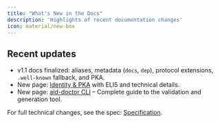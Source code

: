 ```yaml
---
title: "What's New in the Docs"
description: 'Highlights of recent documentation changes'
icon: material/new-box
---
```


## Recent updates

- v1.1 docs finalized: aliases, metadata (`docs`, `dep`), protocol extensions, `.well-known` fallback, and PKA.
- New page: [Identity & PKA](identity_pka) with ELI5 and technical details.
- New page: [aid-doctor CLI](aid_doctor) – Complete guide to the validation and generation tool.

For full technical changes, see the spec: [Specification](../specification).
